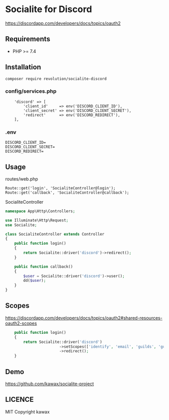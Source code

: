 # Socialite for Discord

https://discordapp.com/developers/docs/topics/oauth2

## Requirements
- PHP >= 7.4

## Installation
```
composer require revolution/socialite-discord
```

### config/services.php

```
    'discord' => [
        'client_id'     => env('DISCORD_CLIENT_ID'),
        'client_secret' => env('DISCORD_CLIENT_SECRET'),
        'redirect'      => env('DISCORD_REDIRECT'),
    ],
```

### .env
```
DISCORD_CLIENT_ID=
DISCORD_CLIENT_SECRET=
DISCORD_REDIRECT=
```

## Usage

routes/web.php
```
Route::get('login', 'SocialiteController@login');
Route::get('callback', 'SocialiteController@callback');
```

SocialiteController

```php
namespace App\Http\Controllers;

use Illuminate\Http\Request;
use Socialite;

class SocialiteController extends Controller
{
    public function login()
    {
        return Socialite::driver('discord')->redirect();
    }

    public function callback()
    {
        $user = Socialite::driver('discord')->user();
        dd($user);
    }
}

```

## Scopes

https://discordapp.com/developers/docs/topics/oauth2#shared-resources-oauth2-scopes

```php
    public function login()
    {
        return Socialite::driver('discord')
                        ->setScopes(['identify', 'email', 'guilds', 'guilds.join'])
                        ->redirect();
    }
```

## Demo
https://github.com/kawax/socialite-project

## LICENCE
MIT
Copyright kawax
